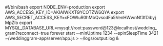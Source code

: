 #!/bin/bash
export NODE_ENV=production
export AWS_ACCESS_KEY_ID=AKIAIWKXTGYCOTZW6QYA
export AWS_SECRET_ACCESS_KEY=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
export MYSQL_DATABASE_URL=mysql://root:password@123@localhost/wedding_gram?reconnect=true
forever start --minUptime 1234 --spinSleepTime 3421 ~/weddinggram-app/server/app.js > ~/logs/output.log &